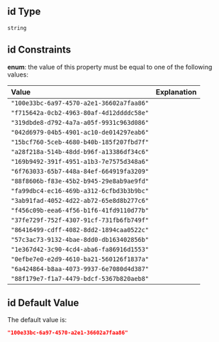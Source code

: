 ## id Type

`string`

## id Constraints

**enum**: the value of this property must be equal to one of the following values:

| Value                                    | Explanation |
| :--------------------------------------- | :---------- |
| `"100e33bc-6a97-4570-a2e1-36602a7faa86"` |             |
| `"f715642a-0cb2-4963-80af-4d12ddddc58e"` |             |
| `"319dbde8-d792-4a7a-a05f-9931c963d086"` |             |
| `"042d6979-04b5-4901-ac10-de014297eab6"` |             |
| `"15bcf760-5ceb-4680-b40b-185f207fbd7f"` |             |
| `"a28f218a-514b-48dd-b96f-a13386df34c6"` |             |
| `"169b9492-391f-4951-a1b3-7e7575d348a6"` |             |
| `"6f763033-65b7-448a-84ef-664919fa3209"` |             |
| `"88f8606b-f83e-45b2-b945-29e8ab9ae9fd"` |             |
| `"fa99dbc4-ec16-469b-a312-6cfbd3b3b9bc"` |             |
| `"3ab91fad-4052-4d22-ab72-65e8d8b277c6"` |             |
| `"f456c09b-eea6-4f56-b1f6-41fd9110d77b"` |             |
| `"37fe729f-752f-4307-91cf-731fb6fb749f"` |             |
| `"86416499-cdff-4082-8dd2-1894caa0522c"` |             |
| `"57c3ac73-9132-4bae-8dd0-db163402856b"` |             |
| `"1e367d42-3c90-4cd4-aba6-fa86916d1553"` |             |
| `"0efbe7e0-e2d9-4610-ba21-560126f1837a"` |             |
| `"6a424864-b8aa-4073-9937-6e7080d4d387"` |             |
| `"88f179e7-f1a7-4479-bdcf-5367b820aeb8"` |             |

## id Default Value

The default value is:

```json
"100e33bc-6a97-4570-a2e1-36602a7faa86"
```
